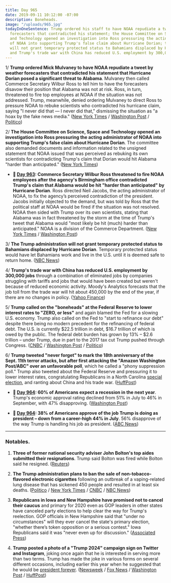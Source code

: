 ```yaml
---
title: Day 965
date: 2019-09-11 10:12:00 -07:00
description: Boneheads.
image: "/uploads/965.jpg"
todayInOneSentence: Trump ordered his staff to have NOAA repudiate a tweet by weather
  forecasters that contradicted his statement; the House Committee on Science, Space
  and Technology opened an investigation into Ross pressuring the acting administrator
  of NOAA into supporting Trump's false claim about Hurricane Dorian; the Trump administration
  will not grant temporary protected status to Bahamians displaced by Hurricane Dorian;
  and Trump's trade war with China has reduced U.S. employment by 300,000 jobs.
---
```


1/ **Trump ordered Mick Mulvaney to have NOAA repudiate a tweet by weather forecasters that contradicted his statement that Hurricane Dorian posed a significant threat to Alabama**. Mulvaney then called Commerce Secretary Wilbur Ross to tell him to have the forecasters disavow their position that Alabama was not at risk. Ross, in turn, threatened to fire top employees at NOAA if the situation was not addressed. Trump, meanwhile, denied ordering Mulvaney to direct Ross to pressure NOAA to rebuke scientists who contradicted his hurricane claim, saying "I never did that — I never did that," dismissing the situation as "a hoax by the fake news media." ([New York Times](https://www.nytimes.com/2019/09/11/us/politics/trump-alabama-noaa.html) / [Washington Post](https://www.washingtonpost.com/weather/2019/09/11/lawmakers-commerce-department-launch-investigations-into-noaas-decision-back-presidents-trump-over-forecasters/) / [Politico](https://www.politico.com/story/2019/09/11/trump-mick-mulvaney-hurricane-dorian-claims-1489686))

2/ **The House Committee on Science, Space and Technology opened an investigation into Ross pressuring the acting administrator of NOAA into supporting Trump's false claim about Hurricane Dorian**. The committee also demanded documents and information related to the unsigned statement that NOAA issued that was perceived as rebuking its own scientists for contradicting Trump's claim that Dorian would hit Alabama "harder than anticipated." ([New York Times](https://www.nytimes.com/2019/09/11/climate/noaa-wilbur-ross-dorian.html))

* **📌 [Day 963](https://whatthefuckjusthappenedtoday.com/2019/09/09/day-963/#4-commerce-secretary-wilbur-ross-thr): Commerce Secretary Wilbur Ross threatened to fire NOAA employees after the agency's Birmingham office contradicted Trump's claim that Alabama would be hit "harder than anticipated" by Hurricane Dorian**. Ross directed Neil Jacobs, the acting administrator of NOAA, to fix the agency’s perceived contradiction of the president. Jacobs initially objected to the demand, but was told by Ross that the political staff at NOAA would be fired if the situation was not resolved. NOAA then sided with Trump over its own scientists, stating that Alabama was in fact threatened by the storm at the time of Trump's tweet that Alabama would "most likely be hit (much) harder than anticipated." NOAA is a division of the Commerce Department. ([New York Times](https://www.nytimes.com/2019/09/09/climate/hurrican-dorian-trump-tweet.html) / [Washington Post](https://www.washingtonpost.com/weather/2019/09/06/noaa-backs-president-trump-alabama-hurricane-forecast-rebukes-weather-service-office-that-accurately-contradicted-him/))

3/ **The Trump administration will not grant temporary protected status to Bahamians displaced by Hurricane Dorian**. Temporary protected status would have let Bahamians work and live in the U.S. until it is deemed safe to return home. ([NBC News](https://www.nbcnews.com/politics/immigration/trump-admin-will-deny-temporary-protected-status-bahamians-who-fled-n1052561))

4/ **Trump's trade war with China has reduced U.S. employment by 300,000 jobs** through a combination of eliminated jobs by companies struggling with tariffs and jobs that would have been created but weren't because of reduced economic activity. Moody's Analytics forecasts that the job toll from the trade war will hit about 450,000 by the end of the year, if there are no changes in policy. ([Yahoo Finance](https://finance.yahoo.com/news/trumps-trade-war-has-killed-300000-jobs-194717808.html))

5/ **Trump called on the "boneheads" at the Federal Reserve to lower interest rates to "ZERO, or less"** and again blamed the Fed for a slowing U.S. economy. Trump also called on the Fed to "start to refinance our debt" despite there being no modern precedent for the refinancing of federal debt. The U.S. is currently $22.5 trillion in debt, $16.7 trillion of which is owed by the public. The federal debt burden has grown by 13% – $2.6 trillion – under Trump, due in part to the 2017 tax cut Trump pushed through Congress. ([CNBC](https://www.cnbc.com/2019/09/11/trump-says-fed-boneheads-should-cut-interest-rates-to-zero-or-less-us-should-refinance-debt.html) / [Washington Post](https://beta.washingtonpost.com/business/2019/09/11/trump-says-boneheads-fed-should-cut-interest-rates-zero-or-even-set-negative-rates/) / [Politico](https://www.politico.com/story/2019/09/11/trump-fed-boneheads-1488845))

6/ **Trump tweeted "never forget" to mark the 18th anniversary of the Sept. 11th terror attacks, but after first attacking the "Amazon Washington Post/ABC" over an unfavorable poll**, which he called a "phony suppression poll." Trump also tweeted about the Federal Reserve and pressuring it to lower interest rates, congratulating Republicans in a North Carolina [special election](https://www.cnn.com/2019/09/10/politics/north-carolina-special-election-results/index.html), and ranting about China and his trade war. ([HuffPost](https://www.huffpost.com/entry/donald-trump-9-11-tweet-backlash_n_5d78cec2e4b09342507c5a2e))

* **📌 [Day 964](https://whatthefuckjusthappenedtoday.com/2019/09/10/day-964/#poll-60-of-americans-expect-a-recess): 60% of Americans expect a recession in the next year**. Trump's economic approval rating declined from 51% in July to 46% in September, with 47% disapproving. ([Washington Post](https://www.washingtonpost.com/politics/six-in-10-americans-expect-a-recession-and-higher-prices-as-trumps-approval-rating-slips-washington-post-abc-news-poll-finds/2019/09/10/d99f3408-d2d7-11e9-ab26-e6dbebac45d3_story.html))

* **📌 [Day 964](https://whatthefuckjusthappenedtoday.com/2019/09/10/day-964/#poll-38-of-americans-approve-of-the): 38% of Americans approve of the job Trump is doing as president – down from a career-high 44% in July**. 56% disapprove of the way Trump is handling his job as president. ([ABC News](https://abcnews.go.com/Politics/ten-call-recession-trump-approval-drops-points-poll/story?id=65414875))

---

### Notables.

1. **Three of former national security adviser John Bolton's top aides submitted their resignations**. Trump said Bolton was fired while Bolton said he resigned. ([Reuters](https://www.reuters.com/article/us-usa-trump-bolton-aides/three-bolton-aides-submit-their-resignations-at-white-house-idUSKCN1VW24P))

2. **The Trump administration plans to ban the sale of non-tobacco-flavored electronic cigarettes** following an outbreak of a vaping-related lung disease that has sickened 450 people and resulted in at least six deaths. ([Politico](https://www.politico.com/story/2019/09/11/trump-weighs-ban-on-flavored-e-cigarettes-1489507) / [New York Times](https://www.nytimes.com/2019/09/11/health/trump-vaping.html) / [CNBC](https://www.cnbc.com/2019/09/11/trump-to-consider-e-cigarette-policy-amid-outbreak-of-lung-disease.html) / [NBC News](https://www.nbcnews.com/politics/politics-news/trump-administration-meeting-address-vaping-crisis-n1052396))

3. **Republicans in Iowa and New Hampshire have promised not to cancel their caucus** and primary for 2020 even as GOP leaders in other states have canceled party elections to help clear the way for Trump's reelection. GOP officials in New Hampshire said that "under no circumstances" will they ever cancel the state's primary election, "whether there’s token opposition or a serious contest." Iowa Republicans said it was "never even up for discussion." ([Associated Press](https://apnews.com/3cf0a814468b4aa9bc1679aae61fe1ae))

4. **Trump posted a photo of a "Trump 2024" campaign sign on Twitter and Instagram**, joking once again that he is interested in serving more than two terms. Trump has made the joke in various forms on several different occasions, including earlier this year when he suggested that he would be [president forever](https://people.com/politics/donald-trump-suggests-stay-president-forever-video-endorsing-2020-campaign/). ([Newsweek](https://www.newsweek.com/trump-twitter-instagram-joke-third-term-2024-1458686) / [Fox News](https://www.foxnews.com/media/third-term-trump-touts-new-2024-campaign-sign-on-twitter) / [Washington Post](https://beta.washingtonpost.com/nation/2019/09/11/trump-third-term-tweets-credit-north-carolina-win/) / [HuffPost](https://www.huffpost.com/entry/trump-tweets-2024-poster_n_5d785302e4b09342507b425e))